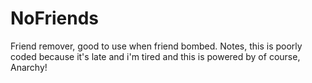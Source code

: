 # NoFriends
Friend remover, good to use when friend bombed. Notes, this is poorly coded because it's late and i'm tired and this is powered by of course, Anarchy!
